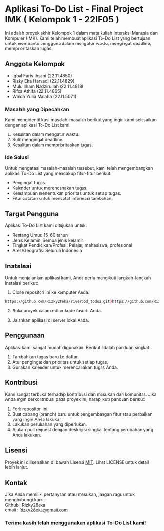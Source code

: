 # Aplikasi To-Do List - Final Project IMK ( Kelompok 1 - 22IF05 )

Ini adalah proyek akhir Kelompok 1 dalam mata kuliah Interaksi Manusia dan Komputer (IMK). Kami telah membuat aplikasi To-Do List yang bertujuan untuk membantu pengguna dalam mengatur waktu, mengingat deadline, memprioritaskan tugas.

## Anggota Kelompok

- Iqbal Faris Ihsani (22.11.4850)
- Rizky Eka Haryadi (22.11.4829)
- Muh. Ilham Nadzirullah (22.11.4818)
- Rifqa Athifa (22.11.4865)
- Winda Yulia Malaha (22.11.5071)

### Masalah yang Dipecahkan

Kami mengidentifikasi masalah-masalah berikut yang ingin kami selesaikan dengan aplikasi To-Do List kami:

1. Kesulitan dalam mengatur waktu.
2. Sulit mengingat deadline.
3. Kesulitan dalam memprioritaskan tugas.

### Ide Solusi

Untuk mengatasi masalah-masalah tersebut, kami telah mengembangkan aplikasi To-Do List yang mencakup fitur-fitur berikut:

- Pengingat tugas.
- Kalender untuk merencanakan tugas.
- Kemampuan menentukan prioritas untuk setiap tugas.
- Fitur catatan untuk mencatat informasi tambahan.

## Target Pengguna

Aplikasi To-Do List kami ditujukan untuk:

- Rentang Umur: 15-60 tahun
- Jenis Kelamin: Semua jenis kelamin
- Tingkat Pendidikan/Profesi: Pelajar, mahasiswa, profesional
- Area/Geografis: Seluruh Indonesia

## Instalasi

Untuk menjalankan aplikasi kami, Anda perlu mengikuti langkah-langkah instalasi berikut:

1. Clone repositori ini ke komputer Anda.

```bash
https://github.com/Rizky28eka/riverpod_todo2.git)https://github.com/Rizky28eka/riverpod_todo2.git
```

2. Buka proyek dalam editor kode favorit Anda.

3. Jalankan aplikasi di server lokal Anda.

## Penggunaan

Aplikasi kami sangat mudah digunakan. Berikut adalah panduan singkat:

1. Tambahkan tugas baru ke daftar.
2. Atur pengingat dan prioritas untuk setiap tugas.
3. Gunakan kalender untuk merencanakan tugas Anda.

## Kontribusi
Kami sangat terbuka terhadap kontribusi dan masukan dari komunitas. Jika Anda ingin berkontribusi pada proyek ini, harap ikuti panduan berikut:

1. Fork repositori ini.
2. Buat cabang (branch) baru untuk pengembangan fitur atau perbaikan yang ingin Anda lakukan.
3. Lakukan perubahan yang diperlukan.
4. Ajukan pull request dengan deskripsi singkat tentang perubahan yang Anda lakukan.

## Lisensi
Proyek ini dilisensikan di bawah Lisensi [MIT](https://choosealicense.com/licenses/mit/). Lihat LICENSE untuk detail lebih lanjut.

## Kontak
Jika Anda memiliki pertanyaan atau masukan, jangan ragu untuk menghubungi kami:
<br>
Github : Rizky28eka
<br>
email : Rizky28eka@gmail.com
<br>
### Terima kasih telah menggunakan aplikasi To-Do List kami!
